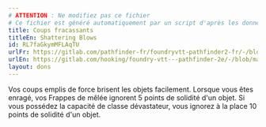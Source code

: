 ```yaml
---
# ATTENTION : Ne modifiez pas ce fichier
# Ce fichier est généré automatiquement par un script d'après les données du module Foundry VTT officiel et de sa traduction
title: Coups fracassants
titleEn: Shattering Blows
id: RL7faGkymMFLAqTU
urlFr: https://gitlab.com/pathfinder-fr/foundryvtt-pathfinder2-fr/-/blob/master/data/feats/RL7faGkymMFLAqTU.htm
urlEn: https://gitlab.com/hooking/foundry-vtt---pathfinder-2e/-/blob/master/packs/data/feats.db/shattering-blows.json
layout: dons
---
```

Vos coups emplis de force brisent les objets facilement. Lorsque vous êtes enragé, vos <a class="entity-link" data-pack="pf2e.actionspf2e" data-id="VjxZFuUXrCU94MWR" draggable="true"> Frappes</a> de mêlée ignorent 5 points de solidité d'un objet. Si vous possédez la capacité de classe dévastateur, vous ignorez à la place 10 points de solidité d'un objet.
